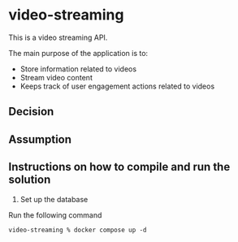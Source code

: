 # video-streaming

This is a video streaming API.

The main purpose of the application is to:
* Store information related to videos
* Stream video content
* Keeps track of user engagement actions related to videos

## Decision

## Assumption

## Instructions on how to compile and run the solution

1. Set up the database

Run the following command

```
video-streaming % docker compose up -d
```
